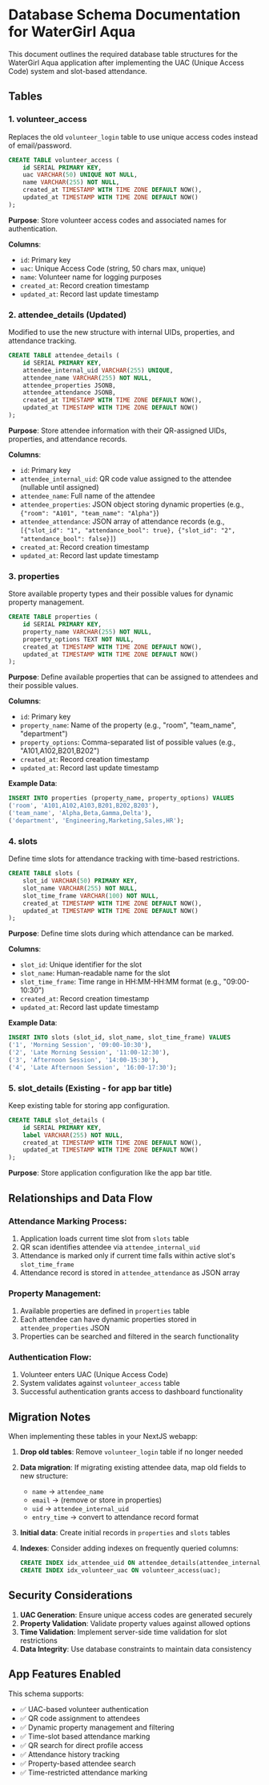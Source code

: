 # Database Schema Documentation for WaterGirl Aqua

This document outlines the required database table structures for the WaterGirl Aqua application after implementing the UAC (Unique Access Code) system and slot-based attendance.

## Tables

### 1. volunteer_access
Replaces the old `volunteer_login` table to use unique access codes instead of email/password.

```sql
CREATE TABLE volunteer_access (
    id SERIAL PRIMARY KEY,
    uac VARCHAR(50) UNIQUE NOT NULL,
    name VARCHAR(255) NOT NULL,
    created_at TIMESTAMP WITH TIME ZONE DEFAULT NOW(),
    updated_at TIMESTAMP WITH TIME ZONE DEFAULT NOW()
);
```

**Purpose**: Store volunteer access codes and associated names for authentication.

**Columns**:
- `id`: Primary key
- `uac`: Unique Access Code (string, 50 chars max, unique)
- `name`: Volunteer name for logging purposes
- `created_at`: Record creation timestamp
- `updated_at`: Record last update timestamp

### 2. attendee_details (Updated)
Modified to use the new structure with internal UIDs, properties, and attendance tracking.

```sql
CREATE TABLE attendee_details (
    id SERIAL PRIMARY KEY,
    attendee_internal_uid VARCHAR(255) UNIQUE,
    attendee_name VARCHAR(255) NOT NULL,
    attendee_properties JSONB,
    attendee_attendance JSONB,
    created_at TIMESTAMP WITH TIME ZONE DEFAULT NOW(),
    updated_at TIMESTAMP WITH TIME ZONE DEFAULT NOW()
);
```

**Purpose**: Store attendee information with their QR-assigned UIDs, properties, and attendance records.

**Columns**:
- `id`: Primary key
- `attendee_internal_uid`: QR code value assigned to the attendee (nullable until assigned)
- `attendee_name`: Full name of the attendee
- `attendee_properties`: JSON object storing dynamic properties (e.g., `{"room": "A101", "team_name": "Alpha"}`)
- `attendee_attendance`: JSON array of attendance records (e.g., `[{"slot_id": "1", "attendance_bool": true}, {"slot_id": "2", "attendance_bool": false}]`)
- `created_at`: Record creation timestamp
- `updated_at`: Record last update timestamp

### 3. properties
Store available property types and their possible values for dynamic property management.

```sql
CREATE TABLE properties (
    id SERIAL PRIMARY KEY,
    property_name VARCHAR(255) NOT NULL,
    property_options TEXT NOT NULL,
    created_at TIMESTAMP WITH TIME ZONE DEFAULT NOW(),
    updated_at TIMESTAMP WITH TIME ZONE DEFAULT NOW()
);
```

**Purpose**: Define available properties that can be assigned to attendees and their possible values.

**Columns**:
- `id`: Primary key
- `property_name`: Name of the property (e.g., "room", "team_name", "department")
- `property_options`: Comma-separated list of possible values (e.g., "A101,A102,B201,B202")
- `created_at`: Record creation timestamp
- `updated_at`: Record last update timestamp

**Example Data**:
```sql
INSERT INTO properties (property_name, property_options) VALUES
('room', 'A101,A102,A103,B201,B202,B203'),
('team_name', 'Alpha,Beta,Gamma,Delta'),
('department', 'Engineering,Marketing,Sales,HR');
```

### 4. slots
Define time slots for attendance tracking with time-based restrictions.

```sql
CREATE TABLE slots (
    slot_id VARCHAR(50) PRIMARY KEY,
    slot_name VARCHAR(255) NOT NULL,
    slot_time_frame VARCHAR(100) NOT NULL,
    created_at TIMESTAMP WITH TIME ZONE DEFAULT NOW(),
    updated_at TIMESTAMP WITH TIME ZONE DEFAULT NOW()
);
```

**Purpose**: Define time slots during which attendance can be marked.

**Columns**:
- `slot_id`: Unique identifier for the slot
- `slot_name`: Human-readable name for the slot
- `slot_time_frame`: Time range in HH:MM-HH:MM format (e.g., "09:00-10:30")
- `created_at`: Record creation timestamp
- `updated_at`: Record last update timestamp

**Example Data**:
```sql
INSERT INTO slots (slot_id, slot_name, slot_time_frame) VALUES
('1', 'Morning Session', '09:00-10:30'),
('2', 'Late Morning Session', '11:00-12:30'),
('3', 'Afternoon Session', '14:00-15:30'),
('4', 'Late Afternoon Session', '16:00-17:30');
```

### 5. slot_details (Existing - for app bar title)
Keep existing table for storing app configuration.

```sql
CREATE TABLE slot_details (
    id SERIAL PRIMARY KEY,
    label VARCHAR(255) NOT NULL,
    created_at TIMESTAMP WITH TIME ZONE DEFAULT NOW(),
    updated_at TIMESTAMP WITH TIME ZONE DEFAULT NOW()
);
```

**Purpose**: Store application configuration like the app bar title.

## Relationships and Data Flow

### Attendance Marking Process:
1. Application loads current time slot from `slots` table
2. QR scan identifies attendee via `attendee_internal_uid`
3. Attendance is marked only if current time falls within active slot's `slot_time_frame`
4. Attendance record is stored in `attendee_attendance` as JSON array

### Property Management:
1. Available properties are defined in `properties` table
2. Each attendee can have dynamic properties stored in `attendee_properties` JSON
3. Properties can be searched and filtered in the search functionality

### Authentication Flow:
1. Volunteer enters UAC (Unique Access Code)
2. System validates against `volunteer_access` table
3. Successful authentication grants access to dashboard functionality

## Migration Notes

When implementing these tables in your NextJS webapp:

1. **Drop old tables**: Remove `volunteer_login` table if no longer needed
2. **Data migration**: If migrating existing attendee data, map old fields to new structure:
   - `name` → `attendee_name`
   - `email` → (remove or store in properties)
   - `uid` → `attendee_internal_uid`
   - `entry_time` → convert to attendance record format

3. **Initial data**: Create initial records in `properties` and `slots` tables
4. **Indexes**: Consider adding indexes on frequently queried columns:
   ```sql
   CREATE INDEX idx_attendee_uid ON attendee_details(attendee_internal_uid);
   CREATE INDEX idx_volunteer_uac ON volunteer_access(uac);
   ```

## Security Considerations

1. **UAC Generation**: Ensure unique access codes are generated securely
2. **Property Validation**: Validate property values against allowed options
3. **Time Validation**: Implement server-side time validation for slot restrictions
4. **Data Integrity**: Use database constraints to maintain data consistency

## App Features Enabled

This schema supports:
- ✅ UAC-based volunteer authentication
- ✅ QR code assignment to attendees
- ✅ Dynamic property management and filtering
- ✅ Time-slot based attendance marking
- ✅ QR search for direct profile access
- ✅ Attendance history tracking
- ✅ Property-based attendee search
- ✅ Time-restricted attendance marking